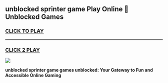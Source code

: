 
## unblocked sprinter game Play Online 👋 Unblocked Games
<h3>
<a href="https://premium.freeplayer.one?title=unblocked_sprinter_game&ref=19F">CLICK TO PLAY</a></h3>
<hr>

<h3>
<a href="https://premium.freeplayer.one?title=unblocked_sprinter_game&ref=19F">CLICK 2 PLAY</a>
  
</h3>

<a href="https://premium.freeplayer.one?title=unblocked_sprinter_game&ref=19F"><img src="https://clearcache.store/games.png"></a>


**unblocked sprinter game games unblocked: Your Gateway to Fun and Accessible Online Gaming**
